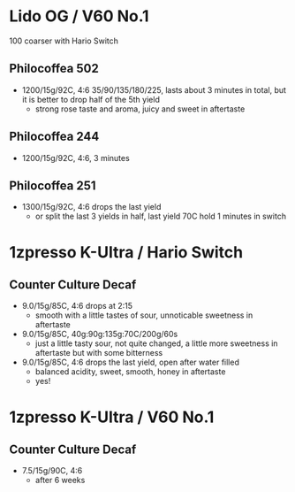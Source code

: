 # Lido OG / V60 No.1

100 coarser with Hario Switch

## Philocoffea 502

- 1200/15g/92C, 4:6 35/90/135/180/225, lasts about 3 minutes in total, but it is better to drop half of the 5th yield
  - strong rose taste and aroma, juicy and sweet in aftertaste

## Philocoffea 244

- 1200/15g/92C, 4:6, 3 minutes

## Philocoffea 251

- 1300/15g/92C, 4:6 drops the last yield
  - or split the last 3 yields in half, last yield 70C hold 1 minutes in switch

# 1zpresso K-Ultra / Hario Switch

## Counter Culture Decaf

- 9.0/15g/85C, 4:6 drops at 2:15
  - smooth with a little tastes of sour, unnoticable sweetness in aftertaste
- 9.0/15g/85C, 40g:90g:135g:70C/200g/60s
  - just a little tasty sour, not quite changed, a little more sweetness in aftertaste but with some bitterness
- 9.0/15g/85C, 4:6 drops the last yield, open after water filled
  - balanced acidity, sweet, smooth, honey in aftertaste
  - yes!

# 1zpresso K-Ultra / V60 No.1

## Counter Culture Decaf

- 7.5/15g/90C, 4:6
  - after 6 weeks
